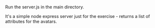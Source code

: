 Run the server.js in the main directory.

It's a simple node express server just for the exercise - returns a list of attributes for the avatars.
